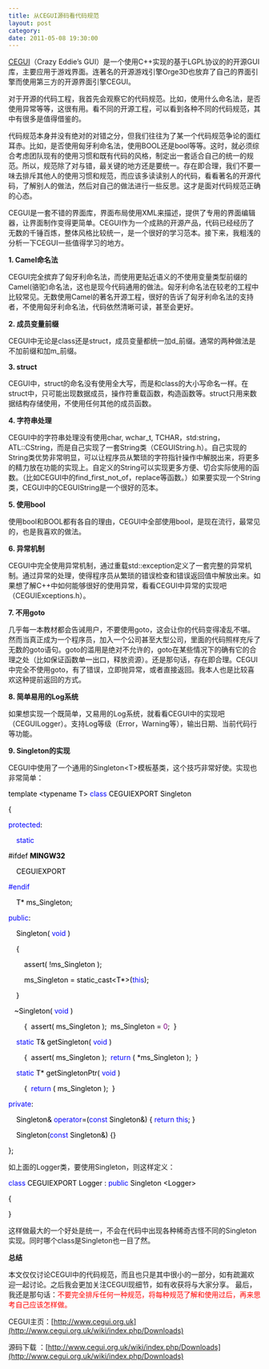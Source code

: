 ```yaml
---
title: 从CEGUI源码看代码规范
layout: post
category: 
date: 2011-05-08 19:30:00
---
```

  
[CEGUI](http://www.cegui.org.uk/)（Crazy Eddie&#8217;s GUI）是一个使用C++实现的基于LGPL协议的的开源GUI库，主要应用于游戏界面。连著名的开源游戏引擎Orge3D也放弃了自己的界面引擎而使用第三方的开源界面引擎CEGUI。

对于开源的代码工程，我首先会观察它的代码规范。比如，使用什么命名法，是否使用异常等等，这很有用。看不同的开源工程，可以看到各种不同的代码规范，其中有很多是值得借鉴的。

代码规范本身并没有绝对的对错之分，但我们往往为了某一个代码规范争论的面红耳赤。比如，是否使用匈牙利命名法，使用BOOL还是bool等等。这时，就必须综合考虑团队现有的使用习惯和既有代码的风格，制定出一套适合自己的统一的规范。所以，规范除了对与错，最关键的地方还是要统一。存在即合理，我们不要一味去排斥其他人的使用习惯和规范，而应该多读读别人的代码，看看著名的开源代码，了解别人的做法，然后对自己的做法进行一些反思。这才是面对代码规范正确的心态。

CEGUI是一套不错的界面库，界面布局使用XML来描述，提供了专用的界面编辑器，让界面制作变得更简单。CEGUI作为一个成熟的开源产品，代码已经经历了无数的千锤百炼，整体风格比较统一，是一个很好的学习范本。接下来，我粗浅的分析一下CEGUI一些值得学习的地方。

**1. Camel命名法**

CEGUI完全摈弃了匈牙利命名法，而使用更贴近语义的不使用变量类型前缀的Camel(骆驼)命名法，这也是现今代码通用的做法。匈牙利命名法在较老的工程中比较常见。无数使用Camel的著名开源工程，很好的告诉了匈牙利命名法的支持者，不使用匈牙利命名法，代码依然清晰可读，甚至会更好。

**2. 成员变量前缀**

CEGUI中无论是class还是struct，成员变量都统一加d_前缀。通常的两种做法是不加前缀和加m_前缀。

**3. struct**

CEGUI中，struct的命名没有使用全大写，而是和class的大小写命名一样。在struct中，只可能出现数据成员，操作符重载函数，构造函数等。struct只用来数据结构存储使用，不使用任何其他的成员函数。

**4. 字符串处理**

CEGUI中的字符串处理没有使用char, wchar_t, TCHAR，std:string，ATL::CString，而是自己实现了一套String类（CEGUIString.h）。自己实现的String类优势非常明显，可以让程序员从繁琐的字符指针操作中解脱出来，将更多的精力放在功能的实现上。自定义的String可以实现更多方便、切合实际使用的函数。（比如CEGUI中的find_first_not_of，replace等函数。）如果要实现一个String类，CEGUI中的CEGUIString是一个很好的范本。

**5. 使用bool**

使用bool和BOOL都有各自的理由，CEGUI中全部使用bool，是现在流行，最常见的，也是我喜欢的做法。

**6. 异常机制**

CEGUI中完全使用异常机制，通过重载std::exception定义了一套完整的异常机制。通过异常的处理，使得程序员从繁琐的错误检查和错误返回值中解放出来。如果想了解C++中如何能够很好的使用异常，看看CEGUI中异常的实现吧（CEGUIExceptions.h）。

**7. 不用goto**

几乎每一本教材都会告诫用户，不要使用goto，这会让你的代码变得凌乱不堪。然而当真正成为一个程序员，加入一个公司甚至大型公司，里面的代码照样充斥了无数的goto语句。goto的滥用是绝对不允许的，goto在某些情况下的确有它的合理之处（比如保证函数单一出口，释放资源）。还是那句话，存在即合理。CEGUI中完全不使用goto，有了错误，立即抛异常，或者直接返回。我本人也是比较喜欢这种提前返回的方式。

**8. 简单易用的Log系统**

如果想实现一个既简单，又易用的Log系统，就看看CEGUI中的实现吧（CEGUILogger）。支持Log等级（Error，Warning等），输出日期、当前代码行等功能。

**9. Singleton的实现**

CEGUI中使用了一个通用的Singleton&lt;T&gt;模板基类，这个技巧非常好使。实现也非常简单：

<div class="cnblogs_code">
<div><span style="color: #000000;">template&nbsp;</span><span style="color: #000000;">&lt;</span><span style="color: #000000;">typename&nbsp;T</span><span style="color: #000000;">&gt;</span><span style="color: #000000;">&nbsp;</span><span style="color: #0000FF;">class</span><span style="color: #000000;">&nbsp;CEGUIEXPORT&nbsp;Singleton

{

</span><span style="color: #0000FF;">protected</span><span style="color: #000000;">:

&nbsp;&nbsp;&nbsp;&nbsp;</span><span style="color: #0000FF;">static</span><span style="color: #000000;">

#ifdef&nbsp;__MINGW32__

&nbsp;&nbsp;&nbsp;&nbsp;CEGUIEXPORT

</span><span style="color: #0000FF;">#endif</span><span style="color: #000000;">

&nbsp;&nbsp;&nbsp;&nbsp;T</span><span style="color: #000000;">*</span><span style="color: #000000;">&nbsp;ms_Singleton;

</span><span style="color: #0000FF;">public</span><span style="color: #000000;">:

&nbsp;&nbsp;&nbsp;&nbsp;Singleton(&nbsp;</span><span style="color: #0000FF;">void</span><span style="color: #000000;">&nbsp;)

&nbsp;&nbsp;&nbsp;&nbsp;{

&nbsp;&nbsp;&nbsp;&nbsp;&nbsp;&nbsp;&nbsp;&nbsp;assert(&nbsp;</span><span style="color: #000000;">!</span><span style="color: #000000;">ms_Singleton&nbsp;);

&nbsp;&nbsp;&nbsp;&nbsp;&nbsp;&nbsp;&nbsp;&nbsp;ms_Singleton&nbsp;</span><span style="color: #000000;">=</span><span style="color: #000000;">&nbsp;static_cast</span><span style="color: #000000;">&lt;</span><span style="color: #000000;">T</span><span style="color: #000000;">*&gt;</span><span style="color: #000000;">(</span><span style="color: #0000FF;">this</span><span style="color: #000000;">);

&nbsp;&nbsp;&nbsp;&nbsp;}

&nbsp;&nbsp;&nbsp;</span><span style="color: #000000;">~</span><span style="color: #000000;">Singleton(&nbsp;</span><span style="color: #0000FF;">void</span><span style="color: #000000;">&nbsp;)

&nbsp;&nbsp;&nbsp;&nbsp;&nbsp;&nbsp;&nbsp;&nbsp;{&nbsp;&nbsp;assert(&nbsp;ms_Singleton&nbsp;);&nbsp;&nbsp;ms_Singleton&nbsp;</span><span style="color: #000000;">=</span><span style="color: #000000;">&nbsp;</span><span style="color: #800080;">0</span><span style="color: #000000;">;&nbsp;&nbsp;}

&nbsp;&nbsp;&nbsp;&nbsp;</span><span style="color: #0000FF;">static</span><span style="color: #000000;">&nbsp;T</span><span style="color: #000000;">&amp;</span><span style="color: #000000;">&nbsp;getSingleton(&nbsp;</span><span style="color: #0000FF;">void</span><span style="color: #000000;">&nbsp;)

&nbsp;&nbsp;&nbsp;&nbsp;&nbsp;&nbsp;&nbsp;&nbsp;{&nbsp;&nbsp;assert(&nbsp;ms_Singleton&nbsp;);&nbsp;&nbsp;</span><span style="color: #0000FF;">return</span><span style="color: #000000;">&nbsp;(&nbsp;</span><span style="color: #000000;">*</span><span style="color: #000000;">ms_Singleton&nbsp;);&nbsp;&nbsp;}

&nbsp;&nbsp;&nbsp;&nbsp;</span><span style="color: #0000FF;">static</span><span style="color: #000000;">&nbsp;T</span><span style="color: #000000;">*</span><span style="color: #000000;">&nbsp;getSingletonPtr(&nbsp;</span><span style="color: #0000FF;">void</span><span style="color: #000000;">&nbsp;)

&nbsp;&nbsp;&nbsp;&nbsp;&nbsp;&nbsp;&nbsp;&nbsp;{&nbsp;&nbsp;</span><span style="color: #0000FF;">return</span><span style="color: #000000;">&nbsp;(&nbsp;ms_Singleton&nbsp;);&nbsp;&nbsp;}

</span><span style="color: #0000FF;">private</span><span style="color: #000000;">:

&nbsp;&nbsp;&nbsp;&nbsp;Singleton</span><span style="color: #000000;">&amp;</span><span style="color: #000000;">&nbsp;</span><span style="color: #0000FF;">operator</span><span style="color: #000000;">=</span><span style="color: #000000;">(</span><span style="color: #0000FF;">const</span><span style="color: #000000;">&nbsp;Singleton</span><span style="color: #000000;">&amp;</span><span style="color: #000000;">)&nbsp;{&nbsp;</span><span style="color: #0000FF;">return</span><span style="color: #000000;">&nbsp;</span><span style="color: #0000FF;">this</span><span style="color: #000000;">;&nbsp;}

&nbsp;&nbsp;&nbsp;&nbsp;Singleton(</span><span style="color: #0000FF;">const</span><span style="color: #000000;">&nbsp;Singleton</span><span style="color: #000000;">&amp;</span><span style="color: #000000;">)&nbsp;{}

};</span></div>
</div>

如上面的Logger类，要使用Singleton，则这样定义：

<div class="cnblogs_code">
<div><span style="color: #0000FF;">class</span><span style="color: #000000;">&nbsp;CEGUIEXPORT&nbsp;Logger&nbsp;:&nbsp;</span><span style="color: #0000FF;">public</span><span style="color: #000000;">&nbsp;Singleton&nbsp;</span><span style="color: #000000;">&lt;</span><span style="color: #000000;">Logger</span><span style="color: #000000;">&gt;</span><span style="color: #000000;">

{

}</span></div>
</div>

这样做最大的一个好处是统一，不会在代码中出现各种稀奇古怪不同的Singleton实现。同时哪个class是Singleton也一目了然。

**总结 &nbsp;&nbsp;**

本文仅仅讨论CEGUI中的代码规范，而且也只是其中很小的一部分，如有疏漏欢迎一起讨论。之后我会更加关注CEGUI现细节，如有收获将与大家分享。
最后，我还是那句话：<span style="color: red; ">不要完全排斥任何一种规范，将每种规范了解和使用过后，再来思考自己应该怎样做。</span>

<span style="color: red; ">
</span>

CEGUI主页：[http://www.cegui.org.uk](http://www.cegui.org.uk/wiki/index.php/Downloads)

源码下载 ：[http://www.cegui.org.uk/wiki/index.php/Downloads](http://www.cegui.org.uk/wiki/index.php/Downloads)